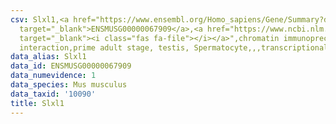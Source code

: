 ```yaml
---
csv: Slxl1,<a href="https://www.ensembl.org/Homo_sapiens/Gene/Summary?db=core;g=ENSMUSG00000067909"
  target="_blank">ENSMUSG00000067909</a>,<a href="https://www.ncbi.nlm.nih.gov/pubmed/25450459"
  target="_blank"><i class="fas fa-file"></i></a>",chromatin immunoprecipitation assay,direct
  interaction,prime adult stage, testis, Spermatocyte,,,transcriptional regulation,
data_alias: Slxl1
data_id: ENSMUSG00000067909
data_numevidence: 1
data_species: Mus musculus
data_taxid: '10090'
title: Slxl1
---
```

